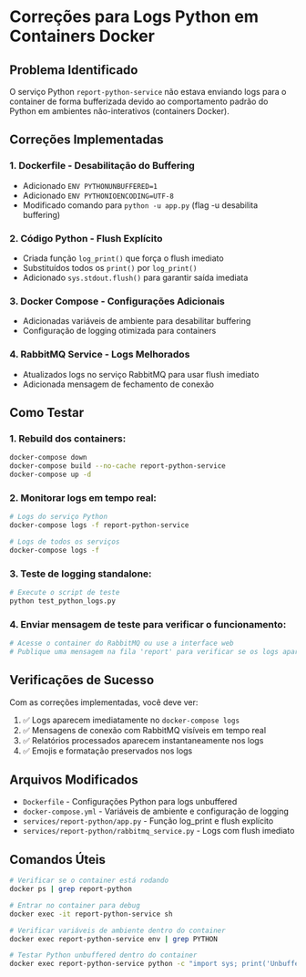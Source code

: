 # Correções para Logs Python em Containers Docker

## Problema Identificado

O serviço Python `report-python-service` não estava enviando logs para o container de forma bufferizada devido ao comportamento padrão do Python em ambientes não-interativos (containers Docker).

## Correções Implementadas

### 1. **Dockerfile - Desabilitação do Buffering**
- Adicionado `ENV PYTHONUNBUFFERED=1` 
- Adicionado `ENV PYTHONIOENCODING=UTF-8`
- Modificado comando para `python -u app.py` (flag -u desabilita buffering)

### 2. **Código Python - Flush Explícito**
- Criada função `log_print()` que força o flush imediato
- Substituídos todos os `print()` por `log_print()`
- Adicionado `sys.stdout.flush()` para garantir saída imediata

### 3. **Docker Compose - Configurações Adicionais**
- Adicionadas variáveis de ambiente para desabilitar buffering
- Configuração de logging otimizada para containers

### 4. **RabbitMQ Service - Logs Melhorados**
- Atualizados logs no serviço RabbitMQ para usar flush imediato
- Adicionada mensagem de fechamento de conexão

## Como Testar

### 1. Rebuild dos containers:
```bash
docker-compose down
docker-compose build --no-cache report-python-service
docker-compose up -d
```

### 2. Monitorar logs em tempo real:
```bash
# Logs do serviço Python
docker-compose logs -f report-python-service

# Logs de todos os serviços
docker-compose logs -f
```

### 3. Teste de logging standalone:
```bash
# Execute o script de teste
python test_python_logs.py
```

### 4. Enviar mensagem de teste para verificar o funcionamento:
```bash
# Acesse o container do RabbitMQ ou use a interface web
# Publique uma mensagem na fila 'report' para verificar se os logs aparecem imediatamente
```

## Verificações de Sucesso

Com as correções implementadas, você deve ver:

1. ✅ Logs aparecem imediatamente no `docker-compose logs`
2. ✅ Mensagens de conexão com RabbitMQ visíveis em tempo real
3. ✅ Relatórios processados aparecem instantaneamente nos logs
4. ✅ Emojis e formatação preservados nos logs

## Arquivos Modificados

- `Dockerfile` - Configurações Python para logs unbuffered
- `docker-compose.yml` - Variáveis de ambiente e configuração de logging
- `services/report-python/app.py` - Função log_print e flush explícito
- `services/report-python/rabbitmq_service.py` - Logs com flush imediato

## Comandos Úteis

```bash
# Verificar se o container está rodando
docker ps | grep report-python

# Entrar no container para debug
docker exec -it report-python-service sh

# Verificar variáveis de ambiente dentro do container
docker exec report-python-service env | grep PYTHON

# Testar Python unbuffered dentro do container
docker exec report-python-service python -c "import sys; print('Unbuffered:', not sys.stdout.isatty(), flush=True)"
```
